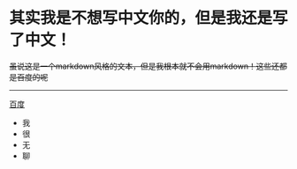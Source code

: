 # 其实我是不想写中文你的，但是我还是写了中文！


~~虽说这是一个markdown风格的文本，但是我根本就不会用markdown！这些还都是百度的呢~~


---------------------------
[百度](http://baidu.com)


* 我
* 很
* 无
* 聊